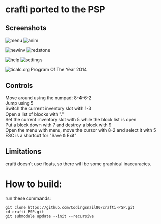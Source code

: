 crafti ported to the PSP
======

Screenshots
-----------

![menu](https://github.com/Vogtinator/crafti/assets/1622084/14ab2afb-5230-4b84-9f09-c90114474670)
![anim](https://github.com/Vogtinator/crafti/assets/1622084/7ff80a5e-8ffc-43e2-ad8f-3cb5a3e393f5)

![newinv](https://github.com/Vogtinator/crafti/assets/1622084/ab4e649c-6959-4d47-937c-c0c657d6dc83)
![redstone](https://github.com/Vogtinator/crafti/assets/1622084/cc21d688-199f-49a6-a65b-b3586224f893)

![help](https://github.com/Vogtinator/crafti/assets/1622084/70135a04-63c5-4e8f-ac1f-7095d4043110)
![settings](https://github.com/Vogtinator/crafti/assets/1622084/f3c9630e-c4c7-4e4f-900f-d4e251af04b9)

![ticalc.org Program Of The Year 2014](http://www.ticalc.org/archives/files/ss/859/85909.gif)

Controls
--------

Move around using the numpad: 8-4-6-2  
Jump using 5  
Switch the current inventory slot with 1-3  
Open a list of blocks with "."  
Set the current inventory slot with 5 while the block list is open  
Put a block down with 7 and destroy a block with 9  
Open the menu with menu, move the cursor with 8-2 and select it with 5  
ESC is a shortcut for "Save & Exit"

Limitations
-----------

crafti doesn't use floats, so there will be some graphical inaccuracies.


# How to build:
run these commands:
`````
git clone https://github.com/Codingsnail80/crafti-PSP.git
cd crafti-PSP.git
git submodule update --init --recursive

`````
